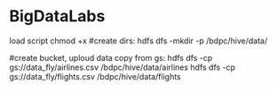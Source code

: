 # BigDataLabs

load script
chmod +x
#create dirs:
hdfs dfs -mkdir -p /bdpc/hive/data/

#create bucket, uploud data
copy from gs:
hdfs dfs -cp gs://data_fly/airlines.csv /bdpc/hive/data/airlines
hdfs dfs -cp gs://data_fly/flights.csv /bdpc/hive/data/flights

